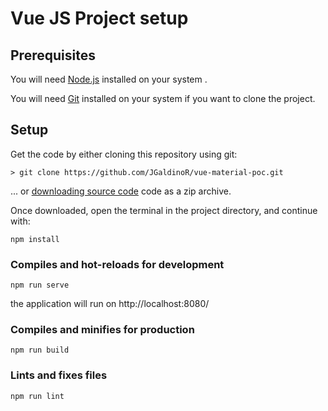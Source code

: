 Vue JS Project setup
=== 



## Prerequisites
You will need [Node.js](https://nodejs.org) installed on your system .

You will need [Git](https://git-scm.com/) installed on your system if you want to clone the project.


## Setup

Get the code by either cloning this repository using git:

    > git clone https://github.com/JGaldinoR/vue-material-poc.git

... or [downloading source code](https://github.com/JGaldinoR/vue-material-poc/archive/main.zip) code as a zip archive.

Once downloaded, open the terminal in the project directory, and continue with:

```
npm install
```

### Compiles and hot-reloads for development
```
npm run serve
```

the application will run on http://localhost:8080/

### Compiles and minifies for production
```
npm run build
```

### Lints and fixes files
```
npm run lint
```


